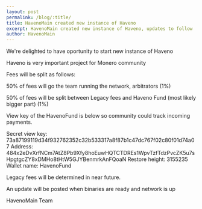 ```yaml
---
layout: post
permalink: /blog/:title/
title: HavenoMain created new instance of Haveno
excerpt: HavenoMain created new instance of Haveno, updates to follow
author: HavenoMain
---
```


We're delighted to have oportunity to start new instance of Haveno

Haveno is very important project for Monero community

Fees will be split as follows: 

50% of fees will go the team running the network, arbitrators (1%)

50% of fees will be split between Legacy fees and Haveno Fund (most likely bigger part)  (1%)

View key of the HavenoFund is below so community could track incoming payments.

Secret view key: 73a87199119d34f932762352c32b533317a8f87b1c47dc767f02c80f01d74a07
Address: 484x2eDvXrfNCm7AtZ8Pb9Xfy8hoEuwHQTCTDREs1WpvTzfTdzPvcZK5u7sHpgtgcZY8xDMHo8tHtW5GJYBenmrkAnFQoaN
Restore height: 3155235
Wallet name: HavenoFund

Legacy fees will be determined in near future.

An update will be posted when binaries are ready and network is up

HavenoMain Team
